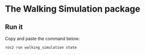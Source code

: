 # The Walking Simulation package

## Run it

Copy and paste the command below:

```bash
ros2 run walking_simulation state 
```
